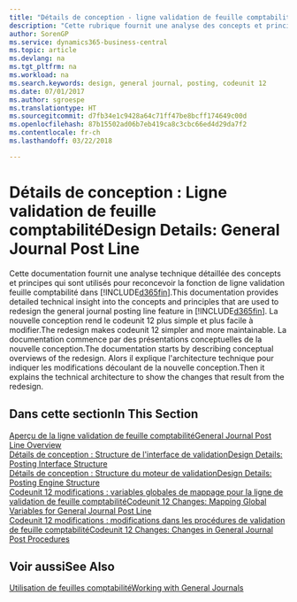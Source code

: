 ```yaml
---
title: "Détails de conception - ligne validation de feuille comptabilité | Microsoft Docs"
description: "Cette rubrique fournit une analyse des concepts et principes qui sont utilisés pour reconcevoir la fonction de ligne validation feuille comptabilité dans Business Central."
author: SorenGP
ms.service: dynamics365-business-central
ms.topic: article
ms.devlang: na
ms.tgt_pltfrm: na
ms.workload: na
ms.search.keywords: design, general journal, posting, codeunit 12
ms.date: 07/01/2017
ms.author: sgroespe
ms.translationtype: HT
ms.sourcegitcommit: d7fb34e1c9428a64c71ff47be8bcff174649c00d
ms.openlocfilehash: 87b15502ad06b7eb419ca8c3cbc66ed4d29da7f2
ms.contentlocale: fr-ch
ms.lasthandoff: 03/22/2018

---
```

# <a name="design-details-general-journal-post-line"></a><span data-ttu-id="7bc62-103">Détails de conception : Ligne validation de feuille comptabilité</span><span class="sxs-lookup"><span data-stu-id="7bc62-103">Design Details: General Journal Post Line</span></span>
<span data-ttu-id="7bc62-104">Cette documentation fournit une analyse technique détaillée des concepts et principes qui sont utilisés pour reconcevoir la fonction de ligne validation feuille comptabilité dans [!INCLUDE[d365fin](includes/d365fin_md.md)].</span><span class="sxs-lookup"><span data-stu-id="7bc62-104">This documentation provides detailed technical insight into the concepts and principles that are used to redesign the general journal posting line feature in [!INCLUDE[d365fin](includes/d365fin_md.md)].</span></span> <span data-ttu-id="7bc62-105">La nouvelle conception rend le codeunit 12 plus simple et plus facile à modifier.</span><span class="sxs-lookup"><span data-stu-id="7bc62-105">The redesign makes codeunit 12 simpler and more maintainable.</span></span> <span data-ttu-id="7bc62-106">La documentation commence par des présentations conceptuelles de la nouvelle conception.</span><span class="sxs-lookup"><span data-stu-id="7bc62-106">The documentation starts by describing conceptual overviews of the redesign.</span></span> <span data-ttu-id="7bc62-107">Alors il explique l'architecture technique pour indiquer les modifications découlant de la nouvelle conception.</span><span class="sxs-lookup"><span data-stu-id="7bc62-107">Then it explains the technical architecture to show the changes that result from the redesign.</span></span>  

## <a name="in-this-section"></a><span data-ttu-id="7bc62-108">Dans cette section</span><span class="sxs-lookup"><span data-stu-id="7bc62-108">In This Section</span></span>  
[<span data-ttu-id="7bc62-109">Aperçu de la ligne validation de feuille comptabilité</span><span class="sxs-lookup"><span data-stu-id="7bc62-109">General Journal Post Line Overview</span></span>](design-details-general-journal-post-line-overview.md)  
[<span data-ttu-id="7bc62-110">Détails de conception : Structure de l'interface de validation</span><span class="sxs-lookup"><span data-stu-id="7bc62-110">Design Details: Posting Interface Structure</span></span>](design-details-posting-interface-structure.md)  
[<span data-ttu-id="7bc62-111">Détails de conception : Structure du moteur de validation</span><span class="sxs-lookup"><span data-stu-id="7bc62-111">Design Details: Posting Engine Structure</span></span>](design-details-posting-engine-structure.md)  
[<span data-ttu-id="7bc62-112">Codeunit 12 modifications : variables globales de mappage pour la ligne de validation de feuille comptabilité</span><span class="sxs-lookup"><span data-stu-id="7bc62-112">Codeunit 12 Changes: Mapping Global Variables for General Journal Post Line</span></span>](design-details-codeunit-12-changes-mapping-global-variables-for-general-journal-post-line.md)  
[<span data-ttu-id="7bc62-113">Codeunit 12 modifications : modifications dans les procédures de validation de feuille comptabilité</span><span class="sxs-lookup"><span data-stu-id="7bc62-113">Codeunit 12 Changes: Changes in General Journal Post Procedures</span></span>](design-details-codeunit-12-changes-changes-in-general-journal-post-procedures.md)  

## <a name="see-also"></a><span data-ttu-id="7bc62-114">Voir aussi</span><span class="sxs-lookup"><span data-stu-id="7bc62-114">See Also</span></span>  
[<span data-ttu-id="7bc62-115">Utilisation de feuilles comptabilité</span><span class="sxs-lookup"><span data-stu-id="7bc62-115">Working with General Journals</span></span>](ui-work-general-journals.md)

